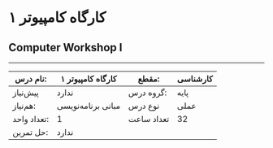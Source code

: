 # کارگاه کامپیوتر ۱
## Computer Workshop I
_______________________________________________________________________________
| نام درس:    | کارگاه کامپیوتر ۱  | مقطع:      | کارشناسی |
| ----------- | ------------------ | ---------- | -------- |
| پیش‌نیاز    | ندارد              | گروه درس:  | پایه     |
| هم‌نیاز:    | مبانی برنامه‌نویسی | نوع درس    | عملی     |
| تعداد واحد: | 1                  | تعداد ساعت | 32       |
| حل تمرین:   |  ندارد             |            |          |
